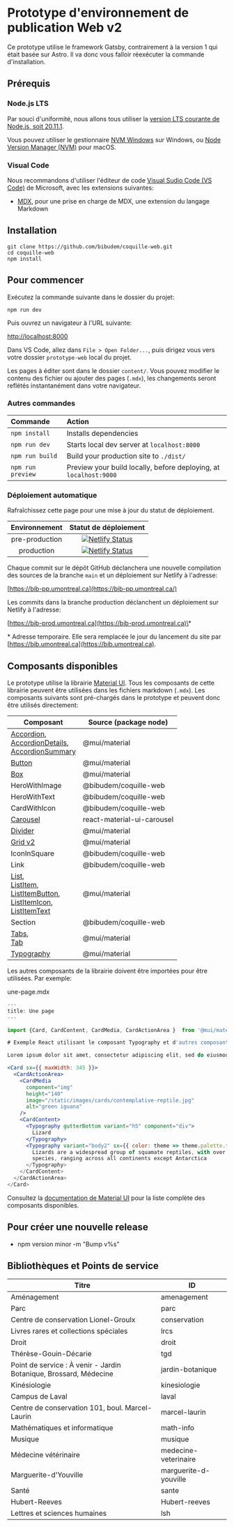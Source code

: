 # Prototype d'environnement de publication Web v2

Ce prototype utilise le framework Gatsby, contrairement à la version 1 qui était basée sur Astro. Il va donc vous falloir réexécuter la commande d'installation.

## Prérequis

### Node.js LTS

Par souci d'uniformité, nous allons tous utiliser la [version LTS courante de Node.js, soit 20.11.1](https://nodejs.org/).

Vous pouvez utiliser le gestionnaire [NVM Windows](https://github.com/coreybutler/nvm-windows) sur Windows, ou [Node Version Manager (NVM)](https://github.com/nvm-sh/nvm) pour macOS.

### Visual Code

Nous recommandons d'utiliser l'éditeur de code [Visual Sudio Code (VS Code)](https://code.visualstudio.com/) de Microsoft, avec les extensions suivantes:

- [MDX](https://marketplace.visualstudio.com/items?itemName=unifiedjs.vscode-mdx), pour une prise en charge de MDX, une extension du langage Markdown

## Installation

```
git clone https://github.com/bibudem/coquille-web.git
cd coquille-web
npm install
```

## Pour commencer

Exécutez la commande suivante dans le dossier du projet:

```
npm run dev
```

Puis ouvrez un navigateur à l'URL suivante:

[http://localhost:8000](http://localhost:8000)

Dans VS Code, allez dans `File > Open Folder...`, puis dirigez vous vers votre dossier `prototype-web` local du projet.

Les pages à éditer sont dans le dossier `content/`. Vous pouvez modifier le contenu des fichier ou ajouter des pages (`.mdx`), les changements seront reflétés instantanément dans votre navigateur.

### Autres commandes

| Commande          | Action                                                            |
| :---------------- | :---------------------------------------------------------------- |
| `npm install`     | Installs dependencies                                             |
| `npm run dev`     | Starts local dev server at `localhost:8000`                       |
| `npm run build`   | Build your production site to `./dist/`                           |
| `npm run preview` | Preview your build locally, before deploying, at `localhost:9000` |

### Déploiement automatique

Rafraîchissez cette page pour une mise à jour du statut de déploiement.

| Environnement  |                                                                             Statut de déploiement                                                                             |
| :------------: | :---------------------------------------------------------------------------------------------------------------------------------------------------------------------------: |
| pre-production |    [![Netlify Status](https://api.netlify.com/api/v1/badges/fdb2105f-7cc4-4336-88c6-e5c09c794d74/deploy-status)](https://app.netlify.com/sites/bib-pp/deploys?branch=main)    |
|   production   | [![Netlify Status](https://api.netlify.com/api/v1/badges/fdb2105f-7cc4-4336-88c6-e5c09c794d74/deploy-status)](https://app.netlify.com/sites/bib-pp/deploys?branch=production) |

Chaque commit sur le dépôt GitHub déclanchera une nouvelle compilation des sources de la branche `main` et un déploiement sur Netlify à l'adresse:

[https://bib-pp.umontreal.ca](https://bib-pp.umontreal.ca/)

Les commits dans la branche production déclanchent un déploiement sur Netlify à l'adresse:

[https://bib-prod.umontreal.ca](https://bib-prod.umontreal.ca)\*

\* Adresse temporaire. Elle sera remplacée le jour du lancement du site par [https://bib.umontreal.ca](https://bib.umontreal.ca).

## Composants disponibles

Le prototype utilise la librairie [Material UI](https://mui.com/material-ui/). Tous les composants de cette librairie peuvent être utilisées dans les fichiers markdown (`.mdx`). Les composants suivants sont pré-chargés dans le prototype et peuvent donc être utilisés directement:

| Composant                                                                                                                                                                                                                                                                                             | Source (package node)      |
| ----------------------------------------------------------------------------------------------------------------------------------------------------------------------------------------------------------------------------------------------------------------------------------------------------- | -------------------------- |
| [Accordion](https://mui.com/material-ui/react-accordion/),<br />[AccordionDetails](https://mui.com/material-ui/react-accordion/),<br />[AccordionSummary](https://mui.com/material-ui/react-accordion/)                                                                                               | @mui/material              |
| [Button](https://mui.com/material-ui/react-button/)                                                                                                                                                                                                                                                   | @mui/material              |
| [Box](https://mui.com/material-ui/react-box/)                                                                                                                                                                                                                                                         | @mui/material              |
| HeroWithImage                                                                                                                                                                                                                                                                                         | @bibudem/coquille-web      |
| HeroWithText                                                                                                                                                                                                                                                                                         | @bibudem/coquille-web      |
| CardWithIcon                                                                                                                                                                                                                                                                                                 | @bibudem/coquille-web      |
| [Carousel](https://learus.github.io/react-material-ui-carousel/)                                                                                                                                                                                                                                      | react-material-ui-carousel |
| [Divider](https://mui.com/material-ui/react-divider/)                                                                                                                                                                                                                                                 | @mui/material<br />        |
| [Grid v2](https://mui.com/material-ui/react-grid2/)                                                                                                                                                                                                                                                   | @mui/material              |
| IconInSquare                                                                                                                                                                                                                                                                                          | @bibudem/coquille-web      |
| Link                                                                                                                                                                                                                                                                                                  | @bibudem/coquille-web      |
| [List](https://mui.com/material-ui/react-list/),<br />[ListItem](https://mui.com/material-ui/react-list/),<br />[ListItemButton](https://mui.com/material-ui/react-list/),<br />[ListItemIcon](https://mui.com/material-ui/react-list/),<br />[ListItemText](https://mui.com/material-ui/react-list/) | @mui/material              |
| Section                                                                                                                                                                                                                                                                                               | @bibudem/coquille-web      |
| [Tabs](https://mui.com/material-ui/react-tabs/),<br />[Tab](https://mui.com/material-ui/react-tabs/)                                                                                                                                                                                                  | @mui/material              |
| [Typography](https://mui.com/material-ui/react-typography/)                                                                                                                                                                                                                                           | @mui/material              |

Les autres composants de la librairie doivent être importées pour être utilisées. Par exemple:

une-page.mdx

```jsx
---
title: Une page
---

import {Card, CardContent, CardMedia, CardActionArea }  from '@mui/material'

# Exemple React utilisant le composant Typography et d'autres composants importés localement

Lorem ipsum dolor sit amet, consectetur adipiscing elit, sed do eiusmod tempor incididunt ut labore et dolore magna aliqua. Hendrerit dolor magna eget est lorem.

<Card sx={{ maxWidth: 345 }}>
  <CardActionArea>
    <CardMedia
      component="img"
      height="140"
      image="/static/images/cards/contemplative-reptile.jpg"
      alt="green iguana"
    />
    <CardContent>
      <Typography gutterBottom variant="h5" component="div">
        Lizard
      </Typography>
      <Typography variant="body2" sx={{ color: theme => theme.palette.text.secondary>
        Lizards are a widespread group of squamate reptiles, with over 6,000
        species, ranging across all continents except Antarctica
      </Typography>
    </CardContent>
  </CardActionArea>
</Card>
```

Consultez la [documentation de Material UI](https://mui.com/material-ui/all-components/) pour la liste complète des composants disponibles.

## Pour créer une nouvelle release

- npm version minor -m "Bump v%s"

## Bibliothèques et Points de service

| Titre                                                                  | ID                   |
|------------------------------------------------------------------------|----------------------|
| Aménagement                                                            | amenagement          |
| Parc                                                                   | parc                 |
| Centre de conservation Lionel-Groulx                                   | conservation         |
| Livres rares et collections spéciales                                  | lrcs                 |
| Droit                                                                  | droit                |
| Thérèse-Gouin-Décarie                                                  | tgd                  |
| Point de service : À venir - Jardin Botanique, Brossard, Médecine      | jardin-botanique     |
| Kinésiologie                                                           | kinesiologie         |
| Campus de Laval                                                        | laval                |
| Centre de conservation 101, boul. Marcel-Laurin                        | marcel-laurin        |
| Mathématiques et informatique                                          | math-info            |
| Musique                                                                | musique              |
| Médecine vétérinaire                                                   | medecine-veterinaire |
| Marguerite-d'Youville                                                  | marguerite-d-youville|
| Santé                                                                  | sante                |
| Hubert-Reeves                                                          | Hubert-reeves        |
| Lettres et sciences humaines                                           | lsh                  |
